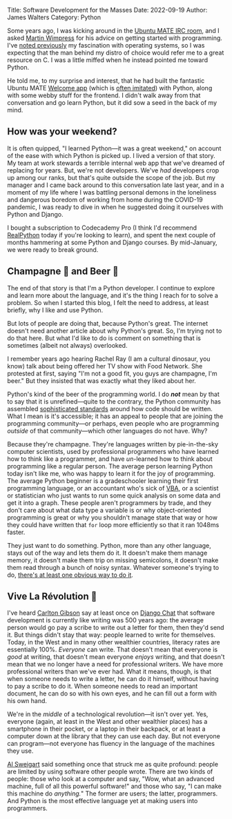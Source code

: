 Title: Software Development for the Masses
Date: 2022-09-19 
Author: James Walters
Category: Python

Some years ago, I was kicking around in the [Ubuntu MATE IRC room](https://ubuntu-mate.org/irc/), and I asked [Martin Wimpress](https://wimpress.com/) for his advice on getting started with programming. I've [noted previously]({filename}linux-grandpa-1.md) my fascination with operating systems, so I was expecting that the man behind my distro of choice would refer me to a great resource on C. I was a little miffed when he instead pointed me toward Python.

He told me, to my surprise and interest, that he had built the fantastic Ubuntu MATE [Welcome app](https://ubuntu-mate.org/features/welcome/) (which is [often imitated](https://ubuntubudgie.org/)) with Python, along with some webby stuff for the frontend. I didn't walk away from that conversation and go learn Python, but it did sow a seed in the back of my mind.

## How was your weekend?

It is often quipped, "I learned Python&mdash;it was a great weekend," on account of the ease with which Python is picked up. I lived a version of that story. My team at work stewards a terrible internal web app that we've dreamed of replacing for years. But, we're not developers. We've _had_ developers crop up among our ranks, but that's quite outside the scope of the job. But my manager and I came back around to this conversation late last year, and in a moment of my life where I was battling personal demons in the loneliness and dangerous boredom of working from home during the COVID-19 pandemic, I was ready to dive in when he suggested doing it ourselves with Python and Django.

I bought a subscription to Codecademy Pro (I think I'd recommend [RealPython](https://realpython.com/) today if you're looking to learn), and spent the next couple of months hammering at some Python and Django courses. By mid-January, we were ready to break ground.

## Champagne 🍾 and Beer 🍺

The end of that story is that I'm a Python developer. I continue to explore and learn more about the language, and it's the thing I reach for to solve a problem. So when I started this blog, I felt the need to address, at least briefly, why I like and use Python.

But lots of people are doing that, because Python's great. The internet doesn't need another article about why Python's great. So, I'm trying not to do that here. But what I'd like to do is comment on something that is sometimes (albeit not always) overlooked.

I remember years ago hearing Rachel Ray (I am a cultural dinosaur, you know) talk about being offered her TV show with Food Network. She protested at first, saying "I'm not a good fit, you guys are champagne, I'm beer." But they insisted that was exactly what they liked about her.

Python's kind of the beer of the programming world. I do ***not*** mean by that to say that it is unrefined&mdash;quite to the contrary, the Python community has assembled [sophisticated standards](https://en.wikipedia.org/wiki/Python_(programming_language)#Design_philosophy_and_features) around how code should be written. What I mean is it's accessible; it has an appeal to people that are joining the programming community&mdash;or perhaps, even people who are programming *outside* of that community&mdash;which other languages do not have. Why?

Because they're champagne. They're languages written by pie-in-the-sky computer scientists, used by professional programmers who have learned how to think like a programmer, and have <em>un-</em>learned how to think about programming like a regular person. The average person learning Python today isn't like me, who was happy to learn it for the joy of programming. The average Python beginner is a gradeschooler learning their first programming language, or an accountant who's sick of [VBA](https://en.wikipedia.org/wiki/Visual_Basic_for_Applications), or a scientist or statistician who just wants to run some quick analysis on some data and get it into a graph. These people aren't programmers by trade, and they don't care about what data type a variable is or why object-oriented programming is great or why you shouldn't manage state that way or how they could have written that `for` loop more efficiently so that it ran 1048ms faster.

They just want to do something. Python, more than any other language, stays out of the way and lets them do it. It doesn't make them manage memory, it doesn't make them trip on missing semicolons, it doesn't make them read through a bunch of noisy syntax. Whatever someone's trying to do, [there's at least one obvious way to do it](https://peps.python.org/pep-0020/). 

## Vive La Révolution 🏁

I've heard [Carlton Gibson](https://noumenal.es/) say at least once on [Django Chat](https://djangochat.com/) that software development is currently like writing was 500 years ago: the average person would go pay a scribe to write out a letter for them, then they'd send it. But things didn't stay that way: people learned to write for themselves. Today, in the West and in many other wealthier countries, literacy rates are essentially 100%. _Everyone_ can write. That doesn't mean that everyone is _good_ at writing, that doesn't mean everyone _enjoys_ writing, and that doesn't mean that we no longer have a need for professional writers. We have more professional writers than we've ever had. What it means, though, is that when someone needs to write a letter, he can do it himself, without having to pay a scribe to do it. When someone needs to read an important document, he can do so with his own eyes, and he can fill out a form with his own hand.

We're in the _middle_ of a technological revolution&mdash;it isn't over yet. Yes, everyone (again, at least in the West and other wealthier places) has a smartphone in their pocket, or a laptop in their backpack, or at least a computer down at the library that they can use each day. But not everyone can program&mdash;not everyone has fluency in the language of the machines they use.

[Al Sweigart](https://alsweigart.com/) said something once that struck me as quite profound: people are limited by using software other people wrote. There are two kinds of people: those who look at a computer and say, "Wow, what an advanced machine, full of all this powerful software!" and those who say, "I can make this machine do _anything._" The former are users; the latter, programmers. And Python is the most effective language yet at making users into programmers.

